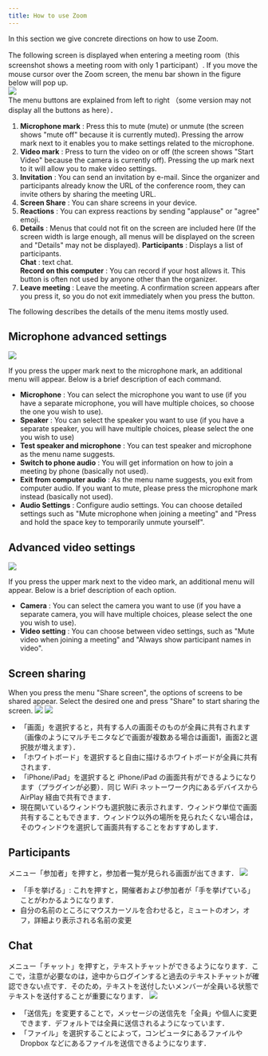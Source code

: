 ```yaml
---
title: How to use Zoom
---
```



In this section we give concrete directions on how to use Zoom.  


The following screen is displayed when entering a meeting room（this screenshot shows a meeting room with only 1 participant）.
If you move the mouse cursor over the Zoom screen, the menu bar shown in the figure below will pop up.  
  ![](img/zoom_main_numbering.png)  
The menu buttons are explained from left to right （some version may not display all the buttons as here）．
  1. **Microphone mark** : Press this to mute (mute) or unmute (the screen shows "mute off" because it is currently muted). Pressing the arrow mark next to it enables you to make settings related to the microphone.
  1. **Video mark** : Press to turn the video on or off (the screen shows "Start Video" because the camera is currently off). Pressing the up mark next to it will allow you to make video settings.
  1. **Invitation** : You can send an invitation by e-mail. Since the organizer and participants already know the URL of the conference room, they can invite others by sharing the meeting URL.
  1. **Screen Share** : You can share screens in your device.
  1. **Reactions** : You can express reactions by sending "applause" or "agree" emoji.
  1. **Details** : Menus that could not fit on the screen are included here (If the screen width is large enough, all menus will be displayed on the screen and "Details" may not be displayed).
      **Participants** : Displays a list of participants.  
	  **Chat** : text chat.  
	  **Record on this computer** : You can record if your host allows it. This button is often not used by anyone other than the organizer.  
  1. **Leave meeting** : Leave the meeting. A confirmation screen appears after you press it, so you do not exit immediately when you press the button.
  
  
The following describes the details of the menu items mostly used.

## Microphone advanced settings
  
  ![](img/zoom_main_mic_speaker.png)
  
If you press the upper mark next to the microphone mark, an additional menu will appear. Below is a brief description of each command.
  * **Microphone** : You can select the microphone you want to use (if you have a separate microphone, you will have multiple choices, so choose the one you wish to use).
  * **Speaker** : You can select the speaker you want to use (if you have a separate speaker, you will have multiple choices, please select the one you wish to use)
  * **Test speaker and microphone** : You can test speaker and microphone as the menu name suggests.
  * **Switch to phone audio** : You will get information on how to join a meeting by phone (basically not used).
  * **Exit from computer audio** : As the menu name suggests, you exit from computer audio. If you want to mute, please press the microphone mark instead (basically not used).
  * **Audio Settings** : Configure audio settings. You can choose detailed settings such as "Mute microphone when joining a meeting" and "Press and hold the space key to temporarily unmute yourself".
  
  
## Advanced video settings
  
  ![](img/zoom_main_camera.png)
  
If you press the upper mark next to the video mark, an additional menu will appear. Below is a brief description of each option. 
  * **Camera** : You can select the camera you want to use (if you have a separate camera, you will have multiple choices, please select the one you wish to use).
  * **Video setting** : You can choose between video settings, such as "Mute video when joining a meeting" and "Always show participant names in video".
  
  
## Screen sharing
  
When you press the menu "Share screen", the options of screens to be shared appear. Select the desired one and press "Share" to start sharing the screen.
  ![](img/zoom_main_share_focus.png)
  ![](img/zoom_main_share.png)
  
  * 「画面」を選択すると，共有する人の画面そのものが全員に共有されます（画像のようにマルチモニタなどで画面が複数ある場合は画面1，画面2と選択肢が増えます）．
  * 「ホワイトボード」を選択すると自由に描けるホワイトボードが全員に共有されます．
  * 「iPhone/iPad」を選択すると iPhone/iPad の画面共有ができるようになります（プラグインが必要）．同じ WiFi ネットーワーク内にあるデバイスから AirPlay 経由で共有できます．
  * 現在開いているウィンドウも選択肢に表示されます．ウィンドウ単位で画面共有することもできます．ウィンドウ以外の場所を見られたくない場合は，そのウィンドウを選択して画面共有することをおすすめします．
  
  
## Participants
  
メニュー「参加者」を押すと，参加者一覧が見られる画面が出てきます．
  ![](img/zoom_main_member.png)  
  
  * 「手を挙げる」: これを押すと，開催者および参加者が「手を挙げている」ことがわかるようになります．
  * 自分の名前のところにマウスカーソルを合わせると，ミュートのオン，オフ，詳細より表示される名前の変更
  

  
## Chat
  
メニュー「チャット」を押すと，テキストチャットができるようになります．ここで，注意が必要なのは，途中からログインすると過去のテキストチャットが確認できない点です．そのため，テキストを送付したいメンバーが全員いる状態でテキストを送付することが重要になります．
  ![](img/zoom_main_chat.png)  
  
  * 「送信先」を変更することで，メッセージの送信先を「全員」や個人に変更できます．デフォルトでは全員に送信されるようになっています．
  * 「ファイル」を選択することによって，コンピュータにあるファイルや Dropbox などにあるファイルを送信できるようになります．
